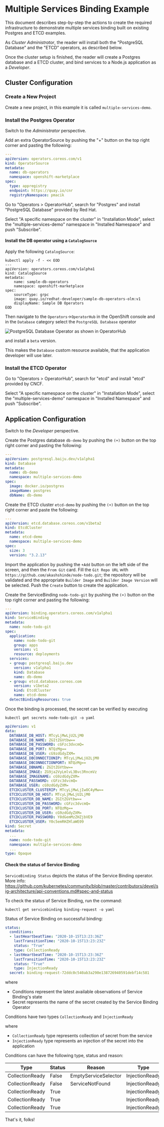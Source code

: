 # Multiple Services Binding Example

This document describes step-by-step the actions to create the required
infrastructure to demonstrate multiple services binding built on existing
Postgres and ETCD examples.

As *Cluster Administrator*, the reader will install both the "PostgreSQL
Database" and the "ETCD" operators, as described below.

Once the cluster setup is finished, the reader will create a Postgres
database and a ETCD cluster, and bind services to a Node.js application as
a *Developer*.

## Cluster Configuration

### Create a New Project

Create a new project, in this example it is called `multiple-services-demo`.

### Install the Postgres Operator

Switch to the *Administrator* perspective.

Add an extra OperatorSource by pushing the "+" button on the top right corner
and pasting the following:

```yaml
---
apiVersion: operators.coreos.com/v1
kind: OperatorSource
metadata:
  name: db-operators
  namespace: openshift-marketplace
spec:
  type: appregistry
  endpoint: https://quay.io/cnr
  registryNamespace: pmacik
```

Go to "Operators > OperatorHub", search for "Postgres" and install "PostgreSQL
Database" provided by Red Hat.

Select "A specific namespace on the cluster" in "Installation Mode", select the
"multiple-services-demo" namespace in "Installed Namespace" and push "Subscribe".

#### Install the DB operator using a `CatalogSource`

Apply the following `CatalogSource`:

```shell
kubectl apply -f - << EOD
---
apiVersion: operators.coreos.com/v1alpha1
kind: CatalogSource
metadata:
    name: sample-db-operators
    namespace: openshift-marketplace
spec:
    sourceType: grpc
    image: quay.io/redhat-developer/sample-db-operators-olm:v1
    displayName: Sample DB Operators
EOD
```

Then navigate to the `Operators`->`OperatorHub` in the OpenShift console and in the `Database` category select the `PostgreSQL Database` operator

![PostgreSQL Database Operator as shown in OperatorHub](../../assets/operator-hub-pgo-screenshot.png)

and install a `beta` version.

This makes the `Database` custom resource available, that the application developer will use later.

### Install the ETCD Operator

Go to "Operators > OperatorHub", search for "etcd" and install "etcd" provided by
CNCF.

Select "A specific namespace on the cluster" in "Installation Mode", select the
"multiple-services-demo" namespace in "Installed Namespace" and push "Subscribe".

## Application Configuration

Switch to the *Developer* perspective.

Create the Postgres database `db-demo` by pushing the `(+)` button on the top right
corner and pasting the following:

```yaml
---
apiVersion: postgresql.baiju.dev/v1alpha1
kind: Database
metadata:
  name: db-demo
  namespace: multiple-services-demo
spec:
  image: docker.io/postgres
  imageName: postgres
  dbName: db-demo
```

Create the ETCD cluster `etcd-demo` by pushing the `(+)` button on the top right
corner and paste the following:

```yaml
---
apiVersion: etcd.database.coreos.com/v1beta2
kind: EtcdCluster
metadata:
  name: etcd-demo
  namespace: multiple-services-demo
spec:
  size: 3
  version: "3.2.13"
```

Import the application by pushing the `+Add` button on the left side of the
screen, and then the `From Git` card. Fill the `Git Repo URL` with
`https://github.com/akashshinde/node-todo.git`; the repository will be
validated and the appropriate `Builder Image` and `Builder Image Version`
will be selected. Push the `Create` button to create the application.

Create the ServiceBinding `node-todo-git` by pushing the `(+)` button
on the top right corner and pasting the following:

```yaml
---
apiVersion: binding.operators.coreos.com/v1alpha1
kind: ServiceBinding
metadata:
  name: node-todo-git
spec:
  application:
    name: node-todo-git
    group: apps
    version: v1
    resource: deployments
  services:
  - group: postgresql.baiju.dev
    version: v1alpha1
    kind: Database
    name: db-demo
  - group: etcd.database.coreos.com
    version: v1beta2
    kind: EtcdCluster
    name: etcd-demo
  detectBindingResources: true
```

Once the binding is processed, the secret can be verified by executing
```shell
kubectl get secrets node-todo-git -o yaml
```
```yaml
apiVersion: v1
data:
  DATABASE_DB_HOST: MTcyLjMwLjU2LjM0
  DATABASE_DB_NAME: ZGItZGVtbw==
  DATABASE_DB_PASSWORD: cGFzc3dvcmQ=
  DATABASE_DB_PORT: NTQzMg==
  DATABASE_DB_USER: cG9zdGdyZXM=
  DATABASE_DBCONNECTIONIP: MTcyLjMwLjU2LjM0
  DATABASE_DBCONNECTIONPORT: NTQzMg==
  DATABASE_DBNAME: ZGItZGVtbw==
  DATABASE_IMAGE: ZG9ja2VyLmlvL3Bvc3RncmVz
  DATABASE_IMAGENAME: cG9zdGdyZXM=
  DATABASE_PASSWORD: cGFzc3dvcmQ=
  DATABASE_USER: cG9zdGdyZXM=
  ETCDCLUSTER_CLUSTERIP: MTcyLjMwLjIwOC4yMw==
  ETCDCLUSTER_DB_HOST: MTcyLjMwLjU2LjM0
  ETCDCLUSTER_DB_NAME: ZGItZGVtbw==
  ETCDCLUSTER_DB_PASSWORD: cGFzc3dvcmQ=
  ETCDCLUSTER_DB_PORT: NTQzMg==
  ETCDCLUSTER_DB_USER: cG9zdGdyZXM=
  ETCDCLUSTER_PASSWORD: Y0dGemMzZHZjbVE9
  ETCDCLUSTER_USER: Y0c5emRHZHlaWE09
kind: Secret
metadata:
  ...
  name: node-todo-git
  namespace: multiple-services-demo
  ...
type: Opaque
```
#### Check the status of Service Binding

`ServiceBinding Status` depicts the status of the Service Binding operator. More info: https://github.com/kubernetes/community/blob/master/contributors/devel/sig-architecture/api-conventions.md#spec-and-status

To check the status of Service Binding, run the command:

```
kubectl get servicebinding binding-request -o yaml
```

Status of Service Binding on successful binding:

```yaml
status:
  conditions:
  - lastHeartbeatTime: "2020-10-15T13:23:36Z"
    lastTransitionTime: "2020-10-15T13:23:23Z"
    status: "True"
    type: CollectionReady
  - lastHeartbeatTime: "2020-10-15T13:23:36Z"
    lastTransitionTime: "2020-10-15T13:23:23Z"
    status: "True"
    type: InjectionReady
  secret: binding-request-72ddc0c540ab3a290e138726940591debf14c581
```

where

* Conditions represent the latest available observations of Service Binding's state
* Secret represents the name of the secret created by the Service Binding Operator


Conditions have two types `CollectionReady` and `InjectionReady`

where

* `CollectionReady` type represents collection of secret from the service
* `InjectionReady` type represents an injection of the secret into the application

Conditions can have the following type, status and reason:

| Type            | Status | Reason               | Type           | Status | Reason                   |
| --------------- | ------ | -------------------- | -------------- | ------ | ------------------------ |
| CollectionReady | False  | EmptyServiceSelector | InjectionReady | False  |                          |
| CollectionReady | False  | ServiceNotFound      | InjectionReady | False  |                          |
| CollectionReady | True   |                      | InjectionReady | False  | EmptyApplicationSelector |
| CollectionReady | True   |                      | InjectionReady | False  | ApplicationNotFound      |
| CollectionReady | True   |                      | InjectionReady | True   |                          |

That's it, folks!
